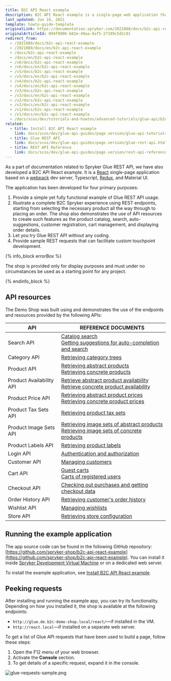 ```yaml
---
title: B2C API React example
description: B2C API React example is a single-page web application that demonstrates the use of Spryker Glue REST API in B2C scenarios.
last_updated: Jun 16, 2021
template: howto-guide-template
originalLink: https://documentation.spryker.com/2021080/docs/b2c-api-react-example
originalArticleId: 094f9906-b82e-49aa-9af5-27199c5d2c01
redirect_from:
  - /2021080/docs/b2c-api-react-example
  - /2021080/docs/en/b2c-api-react-example
  - /docs/b2c-api-react-example
  - /docs/en/b2c-api-react-example
  - /v6/docs/b2c-api-react-example
  - /v6/docs/en/b2c-api-react-example
  - /v5/docs/b2c-api-react-example
  - /v5/docs/en/b2c-api-react-example
  - /v4/docs/b2c-api-react-example
  - /v4/docs/en/b2c-api-react-example
  - /v3/docs/b2c-api-react-example
  - /v3/docs/en/b2c-api-react-example
  - /v2/docs/b2c-api-react-example
  - /v2/docs/en/b2c-api-react-example
  - /v1/docs/b2c-api-react-example
  - /v1/docs/en/b2c-api-react-example
  - /docs/scos/dev/tutorials-and-howtos/advanced-tutorials/glue-api/b2c-api-react-example/b2c-api-react-example.html
related:
  - title: Install B2C API React example
    link: docs/scos/dev/glue-api-guides/page.version/glue-api-tutorials/b2c-api-react-example/install-b2c-api-react-example.html
  - title: Glue REST API
    link: docs/scos/dev/glue-api-guides/page.version/glue-rest-api.html
  - title: REST API Reference
    link: docs/scos/dev/glue-api-guides/page.version/rest-api-reference.html
---
```


As a part of documentation related to Spryker Glue REST API, we have also developed a B2C API React example. It is a [React](https://reactjs.org/) single-page application based on a [webpack](https://webpack.js.org/) dev server, Typescript, [Redux](https://redux.js.org/), and Material UI.

The application has been developed for four primary purposes:

1. Provide a simple yet fully functional example of Glue REST API usage.
2. Illustrate a complete B2C Spryker experience using REST endpoints, starting from selecting the necessary product all the way through to placing an order. The shop also demonstrates the use of API resources to create such features as the product catalog, search, auto-suggestions, customer registration, cart management, and displaying order details.
3. Let you try Glue REST API without any coding.
4. Provide sample REST requests that can facilitate custom touchpoint development.

{% info_block errorBox %}

The shop is provided only for display purposes and must under no circumstances be used as a starting point for any project.

{% endinfo_block %}

## API resources

The Demo Shop was built using and demonstrates the use of the endpoints and resources provided by the following APIs:


| API | REFERENCE DOCUMENTS |
| --- | --- |
| Search API | [Catalog search](/docs/scos/dev/glue-api-guides/{{site.version}}/searching-the-product-catalog.html)<br>[Getting suggestions for auto-completion and search](/docs/scos/dev/glue-api-guides/{{site.version}}/retrieving-autocomplete-and-search-suggestions.html) |
| Category API | [Retrieving category trees](/docs/pbc/all/product-information-management/{{site.version}}/manage-using-glue-api/categories/glue-api-retrieve-category-trees.html) |
| Product API | [Retrieving abstract products](/docs/pbc/all/product-information-management/{{site.version}}/manage-using-glue-api/abstract-products/glue-api-retrieve-abstract-products.html)<br>[Retrieving concrete products](/docs/pbc/all/product-information-management/{{site.version}}/manage-using-glue-api/concrete-products/glue-api-retrieve-concrete-products.html) |
| Product Availability API | [Retrieve abstract product availability](/docs/pbc/all/warehouse-management-system/{{site.version}}/base-shop/manage-using-glue-api/retrieve-abstract-product-availability.html)<br>[Retrieve concrete product availability](/docs/scos/dev/glue-api-guides/{{site.version}}/managing-products/concrete-products/retrieving-concrete-product-availability.html) |
| Product Price API | [Retrieving abstract product prices](/docs/pbc/all/price-management/{{site.version}}/base-shop/manage-using-glue-api/retrieve-abstract-product-prices.html)<br>[Retrieving concrete product prices](/docs/pbc/all/price-management/{{site.version}}/base-shop/manage-using-glue-api/retrieve-concrete-product-prices.html) |
| Product Tax Sets API | [Retrieving product tax sets](/docs/pbc/all/tax-management/{{site.version}}/manage-via-glue-api/retrieve-tax-sets.html) |
| Product Image Sets API | [Retrieving image sets of abstract products](/docs/pbc/all/product-information-management/{{site.version}}/manage-using-glue-api/abstract-products/glue-api-retrieve-image-sets-of-abstract-products.html)<br>[Retrieving image sets of concrete products](/docs/pbc/all/product-information-management/{{site.version}}/manage-using-glue-api/concrete-products/glue-api-retrieve-image-sets-of-concrete-products.html) |
| Product Labels API | [Retrieving product labels](/docs/pbc/all/product-information-management/{{site.version}}/manage-using-glue-api/glue-api-retrieve-product-labels.html) |
| Login API | [Authentication and authorization](/docs/pbc/all/identity-access-management/{{site.version}}/glue-api-authentication-and-authorization.html) |
| Customer API | [Managing customers](/docs/scos/dev/glue-api-guides/{{site.version}}/managing-customers/managing-customers.html) |
| Cart API | [Guest carts](/docs/pbc/all/cart-and-checkout/{{site.version}}/base-shop/manage-using-glue-api/manage-guest-carts/manage-guest-carts.html)<br>[Carts of registered users](/docs/pbc/all/cart-and-checkout/{{site.version}}/base-shop/manage-using-glue-api/manage-carts-of-registered-users/manage-items-in-carts-of-registered-users.html) |
| Checkout API | [Checking out purchases and getting checkout data](/docs/pbc/all/cart-and-checkout/{{site.version}}/base-shop/manage-using-glue-api/check-out/check-out-purchases.html) |
| Order History API | [Retrieving customer's order history](/docs/scos/dev/glue-api-guides/{{site.version}}/retrieving-orders.html) |
| Wishlist API | [Managing wishlists](/docs/pbc/all/shopping-list-and-wishlist/{{site.version}}/base-shop/manage-using-glue-api/glue-api-manage-wishlists.html) |
| Store API | [Retrieving store configuration](/docs/scos/dev/glue-api-guides/{{site.version}}/retrieving-store-configuration.html) |

## Running the example application

The app source code can be found in the following GitHub repository: [https://github.com/spryker-shop/b2c-api-react-example](https://github.com/spryker-shop/b2c-api-react-example). You can install it inside [Spryker Development Virtual Machine](/docs/scos/dev/sdk/development-virtual-machine-docker-containers-and-console.html) or on a dedicated web server.

To install the example application, see [Install B2C API React example](/docs/scos/dev/glue-api-guides/{{page.version}}/glue-api-tutorials/b2c-api-react-example/b2c-api-react-example.html).

## Peeking requests

After installing and running the example app, you can try its functionality. Depending on how you installed it, the shop is available at the following endpoints:

* `http://glue.de.b2c-demo-shop.local/react/`—if installed in the VM.
* `http://react.local`—if installed on a separate web server.

To get a list of Glue API requests that have been used to build a page, follow these steps:

1. Open the F12 menu of your web browser.
2. Activate the **Console** section.
3. To get details of a specific request, expand it in the console.

![glue-requests-sample.png](https://spryker.s3.eu-central-1.amazonaws.com/docs/Glue+API/B2C+API+React+Example/glue-requests-sample.png)
